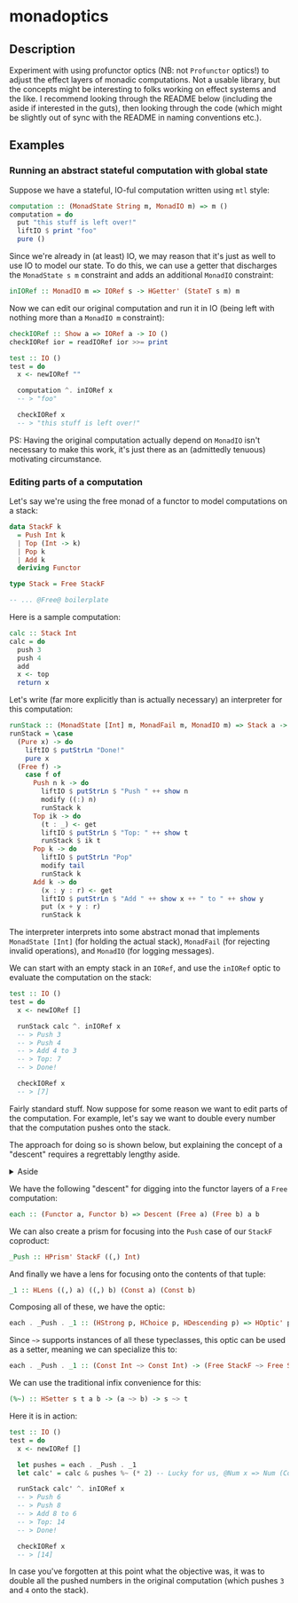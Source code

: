 # monadoptics

## Description
Experiment with using profunctor optics (NB: not `Profunctor` optics!) to adjust the effect layers of monadic computations. Not a usable library, but the concepts might be interesting to folks working on effect systems and the like. I recommend looking through the README below (including the aside if interested in the guts), then looking through the code (which might be slightly out of sync with the README in naming conventions etc.).

## Examples

### Running an abstract stateful computation with global state

Suppose we have a stateful, IO-ful computation written using `mtl` style:

```hs
computation :: (MonadState String m, MonadIO m) => m ()
computation = do
  put "this stuff is left over!"
  liftIO $ print "foo"
  pure ()
```

Since we're already in (at least) IO, we may reason that it's just as well to use IO to model our state. To do this, we can use a getter that discharges the `MonadState s m` constraint and adds an additional `MonadIO` constraint:

```hs
inIORef :: MonadIO m => IORef s -> HGetter' (StateT s m) m
```

Now we can edit our original computation and run it in IO (being left with nothing more than a `MonadIO m` constraint):

```hs
checkIORef :: Show a => IORef a -> IO ()
checkIORef ior = readIORef ior >>= print

test :: IO ()
test = do
  x <- newIORef ""

  computation ^. inIORef x
  -- > "foo"

  checkIORef x
  -- > "this stuff is left over!"
```

PS: Having the original computation actually depend on `MonadIO` isn't necessary to make this work, it's just there as an (admittedly tenuous) motivating circumstance.

### Editing parts of a computation

Let's say we're using the free monad of a functor to model computations on a stack:

```hs
data StackF k
  = Push Int k
  | Top (Int -> k)
  | Pop k
  | Add k
  deriving Functor

type Stack = Free StackF

-- ... @Free@ boilerplate
```

Here is a sample computation:

```hs
calc :: Stack Int
calc = do
  push 3
  push 4
  add
  x <- top
  return x
```

Let's write (far more explicitly than is actually necessary) an interpreter for this computation:

```hs
runStack :: (MonadState [Int] m, MonadFail m, MonadIO m) => Stack a -> m a
runStack = \case
  (Pure x) -> do
    liftIO $ putStrLn "Done!"
    pure x
  (Free f) ->
    case f of
      Push n k -> do
        liftIO $ putStrLn $ "Push " ++ show n
        modify ((:) n)
        runStack k
      Top ik -> do
        (t : _) <- get
        liftIO $ putStrLn $ "Top: " ++ show t
        runStack $ ik t
      Pop k -> do
        liftIO $ putStrLn "Pop"
        modify tail
        runStack k
      Add k -> do
        (x : y : r) <- get
        liftIO $ putStrLn $ "Add " ++ show x ++ " to " ++ show y
        put (x + y : r)
        runStack k
```

The interpreter interprets into some abstract monad that implements `MonadState [Int]` (for holding the actual stack), `MonadFail` (for rejecting invalid operations), and `MonadIO` (for logging messages).

We can start with an empty stack in an `IORef`, and use the `inIORef` optic to evaluate the computation on the stack:

```hs
test :: IO ()
test = do
  x <- newIORef []

  runStack calc ^. inIORef x
  -- > Push 3
  -- > Push 4
  -- > Add 4 to 3
  -- > Top: 7
  -- > Done!

  checkIORef x
  -- > [7]
```

Fairly standard stuff. Now suppose for some reason we want to edit parts of the computation. For example, let's say we want to double every number that the computation pushes onto the stack.

The approach for doing so is shown below, but explaining the concept of a "descent" requires a regrettably lengthy aside.

<details><summary>Aside</summary>

#### Traversable ~monad~ functor transformers

One way to think about a computation in the free monad is as a "list" of functor layers. The layers are built up by recursively composing a coproduct of functors (our `StackF` type) with itself, and at the "bottommost" layer lies the identity functor.

You can envision an analogy with a standard list where the elements are a sum type. The list is built up by recursively tupling together elements from the sum type, with a unit element terminating the list. Of course the analogy only works up to a point: precisely the point where composition of functors differs from tupling of elements.

Now, standard lists are traversable "with respect to tupling" (as are many other containers). This is witnessed by their instance of the `Traversable` typeclass:

```hs
class Functor t => Traversable t
  where
  traverse :: Applicative f => (a -> f b) -> (t a -> f (t b))
```

Wherefore the "with respect to tupling" qualifer? It is from the mention of the `Applicative` typeclass, shown below with the tupling revealed by uncurrying [1]:

```hs
class Functor f => Applicative f
  where
  pure :: a -> f a
  liftA2 :: ((a, b) -> c) -> ((f a, f b) -> f c)
```

So there is an analogy between lists (the free "monoid of tupling") and the free monad (the free "monoid of layering").

Since lists are traversable "with respect to tupling", might it be the case that the free monad is traversable "with respect to layering"?

To answer this question, we must cook up a class analogous to `Traversable` that represents traversability with respect to layering. In turn, this task demands that we find an appropriate substitute for the `Applicative` typeclass `Traversable` refers to. What `Applicative` is to tupling, the new class must be to layering.

Let's first remember that what we are layering is functors `* -> *`, whereas what we tuple is proper types `*`. Keeping this in mind, here is an appropriately "elevated" substitute for the `Functor` superclass of `Applicative`:

```hs
type f ~> g = forall x. f x -> g x -- [2]

-- [3]
class HFunctor f
  where
  hfmap :: (Functor a, Functor b) => (a ~> b) -> f a ~> f b
```

Here then is our `Composeative` class, which describes "~monad~ functor transformers" that are to functor composition what `Applicative` is to tupling:

```hs
type (:.:) = Compose

-- [4]
class HFunctor t => Composeative t
  where
  lift :: Functor f => f ~> t f
  collect :: (Functor f, Functor g, Functor h) => (f :.: g ~> h) -> (t f :.: t g ~> t h)
```

Ignoring the functor constraints, perhaps you can see the analogy to the types of `pure` and `liftA2` in the explicitly tupled `Applicative` typeclass.

Now we can return to traversability in layers. Here is a `Descendable` typeclass that shows what it means for a functor transformer to be traversable in the layers it "contains":

```hs
class HFunctor t => Descendable t
  where
  descend :: (Composeative f, Functor a, Functor b) => (a ~> f b) -> (t a ~> f (t b))
```

Once again, you might notice here how this rhymes with the type of `traverse`.

So finally we ask ourselves: is `Free :: (* -> *) -> * -> *` `Descendable` in the functor layers it "contains"? And the answer is yes (look through the codebase for the implementation).

An example of a `Composeative` monad transformer we might consider is `StateT s :: (* -> *) -> * -> *`. Thus one useful specialization of `descend` might be:

```hs
descend :: (f ~> StateT s f) -> Free f ~> StateT s (Free f)
```

This allows us to splice access to state into each layer of our computation `Free f a`, and end up with a stateful computation of the form `s -> Free f (a, s)`. The overall computation depends on an initial state, and terminates with a result and a final state, having evaluated all state transitions grafted onto the intermediate layers.

I suspect (but haven't had the time or motivation to extensively investigate) that a lot of the monad transformers we work with day to day are `Composeative`, or at the very least support an instance of a class similar to `Composeative` with heavier constraints than `Functor`.

#### Traversables and traversals, descendables and descents
In profunctor optics libraries we have a notion of "traversals" (which represent a generalization of traversable instances) [5]:

```hs
type Bazaar a b t = forall f. Applicative f => (a -> f b) -> f t

class Traversing p
  where
  wander :: (s -> Bazaar a b t) -> p a b -> p s t

type Traversal s t a b = forall p. Traversing p => p a b -> p s t
```

Note that `Bazaar a b t` is equivalent to the following `FunList a b t` type for this purpose [6]:

```hs
data FunList a b t = Done t 
                   | More a (FunList a b (b -> t))
```

Because of various issues with higher rank quantification and impredicativity that start cropping up when we try to take `Bazaar` "one level up", we're going to work with `FunList` instead.

One way to think about `FunList`/`Bazaar` is that the `Traversable` typeclass is equivalent to:

```hs
class Functor t => Traversable t
  where
  traverse :: Applicative f => t a -> (a -> f b) -> f (t b)
  -- which is the same as
  traverse :: t a -> Bazaar a b (t b)
  -- which is the same as
  traverse :: t a -> FunList a b (t b)
```

Ok, good, so we know what the profunctor constraint for traversals is (`Traversing`), and we know a slight simplification of it (swap `Bazaar` for `FunList`). Let's find the appropriate "tupling to layering substitute" for `FunList` first.

By a sequence of reasoning that I won't get into here [7], I believe that what `FunList` is to tupling, the following `OnionList` is to layering:

```hs
-- Singleton natural numbers
data SNat n
  where
  SZ :: SNat Z
  SS :: SNat n -> SNat (S n)

-- @Onion n x@ is to layering functors what @Vec n x@ is to tupling elements
data Onion n f a
  where
  Core :: a -> Onion Z f a
  Layer :: f (Onion n f a) -> Onion (S n) f a

data OnionList a b t x
  where
  OnionList :: Onion n a r -> (Onion n b r -> t x) -> OnionList a b t x
```

Great, so now we know how to swap out the `Bazaar`/`FunList`. Now to our equivalent of the `Traversing` profunctor class, which we imaginatively call `Descending`.

First we need a higher order profunctor typeclass:

```hs
class HProfunctor (p :: (* -> *) -> (* -> *) -> *)
  where
  hdimap :: (a' ~> a) -> (b ~> b') -> p a b -> p a' b'
```

Here is its subclass `Descending`, for which hopefully the similarities with `Traversing` are readily apparent:

```hs
class HProfunctor p => Descending p
  where
  spelunk :: (Functor s, Functor t, Functor a, Functor b) => (s ~> OnionList a b t) -> (p a b -> p s t)
```

And FINALLY we come to the point. Just as in "ground floor" profunctor optics we have traversals to generalize the `traverse` operation of traversable containers, in our monad optics library we have descents to generalize `descend`:

```hs
type Descent s t a b = forall p. Descending p => p a b -> p s t
```

Now to return to the poor `Free` monad computation we were discussing a lifetime ago. Just as there is an `each :: Traversal [a] [b] a b` optic for traversing lists, we can have an optic for traversing the layers of a `Free` computation.

```hs
each :: (Functor a, Functor b) => Descent (Free a) (Free b) a b
```

And this at last is the magic that enables the code snippet that follows. [8] [9]

---

[1]: In other words, to be an `Applicative f` is to be a lax monoidal functor from `Hask` under tupling to `Hask` under tupling. The `pure`, `liftA2` representation more closely aligns with the equivalent statement that an `Applicative f` is a monoid object with respect to Day convolution in the `(,)` tensor.

[2]: Ideally, we would bake the constraints describing the subcategory of functors into the `~>` type. Sadly, the various approaches I've tried for doing this (newtyping, GADT-ing, dictionary passing) are all extremely unergonomic.

[3]: The laws for this are just the functor laws. I've tried various approaches to recognize a single unified representation of functors in Haskell, but the seams of all the obvious approaches start to come apart at one point or another. The disadvantages of Haskell for this kind of programming are a topic of discussion for a different day.

[4]: Monoid with respect to appropriate Day convolution/lax monoidal functor again. Once again, difficult to unify in Haskell what is mathematically a single concept.

[5]: This is a somewhat roundabout way of expressing traversals; a more direct representation probably involves something like a model of finitary containers. Unfortunately modeling finitary containers in Haskell is hard enough at the ground floor, so this approximation will have to do for the purposes of this exploratory post.

[6]: https://bartoszmilewski.com/2018/10/12/trading-funlists-at-a-bazaar-with-yoneda/

[7]: Because it is embarassingly vague, ask me if you're interested

[8]:
  The story for all the other families of optics is not explained here, but they align more closely with the standard story of an optic being a function parametric over a family of Tambara modules for some act (e.g. the act for the profunctor subclass ).

  I wanted to explain traversals in more detail because the painfulness of dealing with a weird dependently typed representation of finitary containers forced me into copying the `wander` approach that I don't understand the theoretical basis of. So this only works to the extent that `Descending` appropriately imitates the `Traversing` typeclass: what extent that is you can judge for yourself.

  I'm nevertheless fairly confident that given a typesystem more suited to the task, I could model the `Descending` class as a family of Tambara modules over an appropriate monoidal act (in fact we might already consider `Onion :: Nat -> [[Hask, Hask], [Hask, Hask]]` to be a polynomial "container" of a trivial shape).

[9]: The happy accident in the category of sets where profunctors suited for traversals are automatically suited for prisms and lenses doesn't occur here, because the endofunctor category has *three* interesting tensors instead of two.

---

</details>

We have the following "descent" for digging into the functor layers of a `Free` computation:

```hs
each :: (Functor a, Functor b) => Descent (Free a) (Free b) a b
```

We can also create a prism for focusing into the `Push` case of our `StackF` coproduct:

```hs
_Push :: HPrism' StackF ((,) Int)
```

And finally we have a lens for focusing onto the contents of that tuple:

```hs
_1 :: HLens ((,) a) ((,) b) (Const a) (Const b)
```

Composing all of these, we have the optic:

```hs
each . _Push . _1 :: (HStrong p, HChoice p, HDescending p) => HOptic' p (Free StackF) (Const Int)
```

Since `~>` supports instances of all these typeclasses, this optic can be used as a setter, meaning we can specialize this to:

```hs
each . _Push . _1 :: (Const Int ~> Const Int) -> (Free StackF ~> Free StackF)
```

We can use the traditional infix convenience for this:

```hs
(%~) :: HSetter s t a b -> (a ~> b) -> s ~> t
```

Here it is in action:

```hs
test :: IO ()
test = do
  x <- newIORef []

  let pushes = each . _Push . _1
  let calc' = calc & pushes %~ (* 2) -- Lucky for us, @Num x => Num (Const x)@!

  runStack calc' ^. inIORef x
  -- > Push 6
  -- > Push 8
  -- > Add 8 to 6
  -- > Top: 14
  -- > Done!

  checkIORef x
  -- > [14]
```

In case you've forgotten at this point what the objective was, it was to double all the pushed numbers in the original computation (which pushes `3` and `4` onto the stack).
